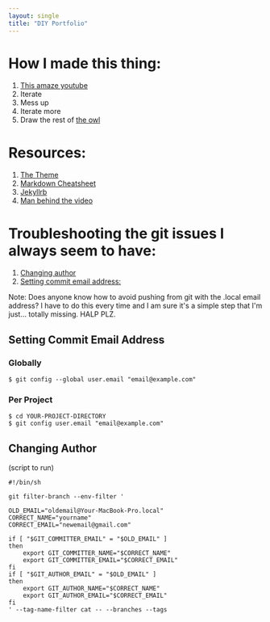 ```yaml
--- 
layout: single
title: "DIY Portfolio"
---
```


# How I made this thing:

1. [This amaze youtube](https://www.youtube.com/watch?reload=9&v=qWrcgHwSG8M)
2. Iterate
3. Mess up
4. Iterate more
5. Draw the rest of [the owl](https://github.com/danielcaraway/danielcaraway.github.io)

# Resources:
1. [The Theme](https://github.com/mmistakes/minimal-mistakes)
2. [Markdown Cheatsheet](https://github.com/adam-p/markdown-here/wiki/Markdown-Cheatsheet)
3. [Jekyllrb](https://jekyllrb.com/docs/)
4. [Man behind the video](https://www.dataoptimal.com/github-data-science-portfolio/)

# Troubleshooting the git issues I always seem to have:
1. [Changing author](https://help.github.com/en/enterprise/2.13/user/articles/changing-author-info)
2. [Setting commit email address:](https://help.github.com/en/articles/setting-your-commit-email-address)

Note: Does anyone know how to avoid pushing from git with the .local email address? I have to do this every time and I am sure it's a simple step that I'm just... totally missing. HALP PLZ.

## Setting Commit Email Address

### Globally

```console
$ git config --global user.email "email@example.com"
```

### Per Project

```console
$ cd YOUR-PROJECT-DIRECTORY
$ git config user.email "email@example.com"
```

## Changing Author
(script to run)

```console
#!/bin/sh

git filter-branch --env-filter '

OLD_EMAIL="oldemail@Your-MacBook-Pro.local"
CORRECT_NAME="yourname"
CORRECT_EMAIL="newemail@gmail.com"

if [ "$GIT_COMMITTER_EMAIL" = "$OLD_EMAIL" ]
then
    export GIT_COMMITTER_NAME="$CORRECT_NAME"
    export GIT_COMMITTER_EMAIL="$CORRECT_EMAIL"
fi
if [ "$GIT_AUTHOR_EMAIL" = "$OLD_EMAIL" ]
then
    export GIT_AUTHOR_NAME="$CORRECT_NAME"
    export GIT_AUTHOR_EMAIL="$CORRECT_EMAIL"
fi
' --tag-name-filter cat -- --branches --tags
```

